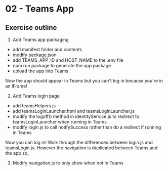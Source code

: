 # 02 - Teams App

## Exercise outline

1. Add Teams app packaging
  - add manifest folder and contents
  - modify package.json
  - add TEAMS_APP_ID and HOST_NAME to the .env file
  - npm run package to generate the app package
  - upload the app into Teams

Now the app should appear in Teams but you can't log in because you're in an IFrame!

2. Add Teams login page
  - add teamsHelpers.js
  - add teamsLoginLauncher.html and teamsLoginLauncher.js
  - modify the logoff() method in identityService.js to redirect to teamsLoginLauncher when running in Teams
  - modify login.js to call notifySuccess rather than do a redirect if running in Teams

Now you can log in! Walk through the differences between login.js and teamsLogin.js.
However the navigation is duplicated between Teams and the app so,

3. Modify navigation.js to only show when not in Teams
